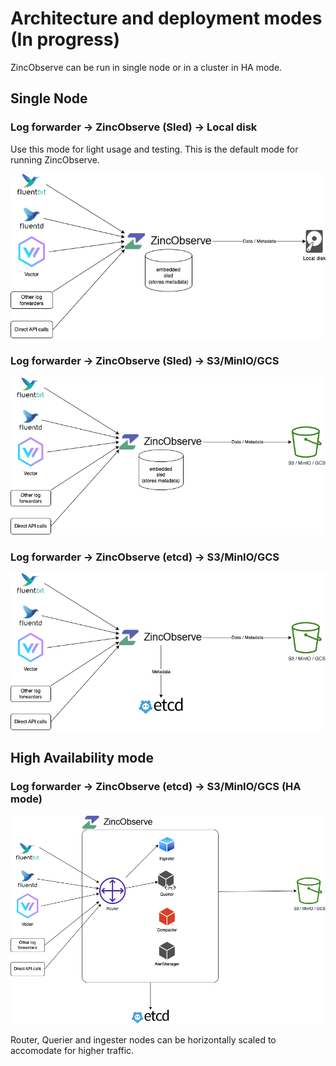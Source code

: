 # Architecture and deployment modes (In progress)

ZincObserve can be run in single node or in a cluster in HA mode.

## Single Node

### Log forwarder -> ZincObserve (Sled) -> Local disk 

Use this mode for light usage and testing. This is the default mode for running ZincObserve.

![Single node architecture using Sled and local disk](./images/arch-sled-local.png)

### Log forwarder -> ZincObserve (Sled) -> S3/MinIO/GCS 

![Single node architecture using sled and s3](./images/arch-sled-s3.png)

### Log forwarder -> ZincObserve (etcd) -> S3/MinIO/GCS  

![Single node architecture using etcd and s3](./images/arch-etcd-s3.png)

## High Availability mode

### Log forwarder -> ZincObserve (etcd) -> S3/MinIO/GCS  (HA mode)

![Single node architecture using etcd and s3](./images/arch-ha.png)

Router, Querier and ingester nodes can be horizontally scaled to accomodate for higher traffic.

